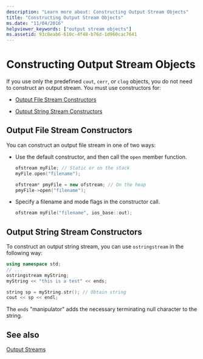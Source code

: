```yaml
---
description: "Learn more about: Constructing Output Stream Objects"
title: "Constructing Output Stream Objects"
ms.date: "11/04/2016"
helpviewer_keywords: ["output stream objects"]
ms.assetid: 93c8eab6-610c-4f48-b76d-1d960cac7641
---
```

# Constructing Output Stream Objects

If you use only the predefined `cout`, `cerr`, or `clog` objects, you do not need to construct an output stream. You must use constructors for:

- [Output File Stream Constructors](#vclrfoutputfilestreamconstructorsanchor1)

- [Output String Stream Constructors](#vclrfoutputstringstreamconstructorsanchor2)

## <a name="vclrfoutputfilestreamconstructorsanchor1"></a> Output File Stream Constructors

You can construct an output file stream in one of two ways:

- Use the default constructor, and then call the `open` member function.

   ```cpp
   ofstream myFile; // Static or on the stack
   myFile.open("filename");

   ofstream* pmyFile = new ofstream; // On the heap
   pmyFile->open("filename");
   ```

- Specify a filename and mode flags in the constructor call.

   ```cpp
   ofstream myFile("filename", ios_base::out);
   ```

## <a name="vclrfoutputstringstreamconstructorsanchor2"></a> Output String Stream Constructors

To construct an output string stream, you can use `ostringstream` in the following way:

```cpp
using namespace std;
// ...
ostringstream myString;
myString << "this is a test" << ends;

string sp = myString.str(); // Obtain string
cout << sp << endl;
```

The `ends` "manipulator" adds the necessary terminating null character to the string.

## See also

[Output Streams](../standard-library/output-streams.md)
